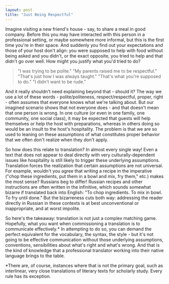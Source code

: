 ```yaml
---
layout: post
title: "Just Being Respectful"
---
```


Imagine visiting a new friend's house - say, to share a meal in good company. Before this you may have interacted with this person in a professional setting, or maybe somewhere more informal, but this is the first time you're in their space. And suddenly you find out your expectations and those of your host don't align: you were supposed to help with food without being asked and you didn't, or the exact opposite, you tried to help and that didn't go over well. How might you justify what you'd tried to do?

>"I was trying to be polite."
>"My parents raised me to be respectful."
>"That's just how I was always taught."
>"That's what you're supposed to do."
>"I didn't want to be rude."

And it really shouldn't need explaining beyond that - should it? The way we use a lot of these words - polite/politeness, respect/respectful, proper, right - often assumes that everyone knows what we're talking about. But our imagined scenario shows that not everyone does - and that doesn't mean that one person is wrong. In one culture (or even in one family, one community, one social class), it may be expected that guests will help themselves or help the host with preparations, whereas in others doing so would be an insult to the host's hospitality. The problem is that we are so used to leaning on these assumptions of what constitutes proper behavior that we often don't realize when they don't apply.

So how does this relate to translation? In almost every single way! Even a text that does not appear to deal directly with very culturally-dependent issues like hospitality is still likely to trigger these underlying assumptions. Translation forces the realization that certain assumptions are not universal. For example, wouldn't you agree that writing a recipe in the imperative ("chop these ingredients, put them in a bowl and mix, fry them," etc.) makes the most sense? Russians beg to differ! Russian recipes and other instructions are often written in the infinitive, which sounds somewhat bizarre if translated back into English: "To chop ingredients. To mix in bowl. To fry until done." But the bizarreness cuts both way: addressing the reader directly in Russian in these contexts is at best unconventional or inappropriate, and at worst impolite.

So here's the takeaway: translation is not just a complex matching game. Hopefully, what you want when commissioning a translation is to communicate effectively.* In attempting to do so, you can demand the perfect equivalent for the vocabulary, the syntax, the style - but it's not going to be effective communication without those underlying assumptions, conventions, sensibilities about what's right and what's wrong. And that is the kind of knowledge that a professional translator working into their native language brings to the table.

*There are, of course, instances where that is not the primary goal, such as interlinear, very close translations of literary texts for scholarly study. Every rule has its exception.